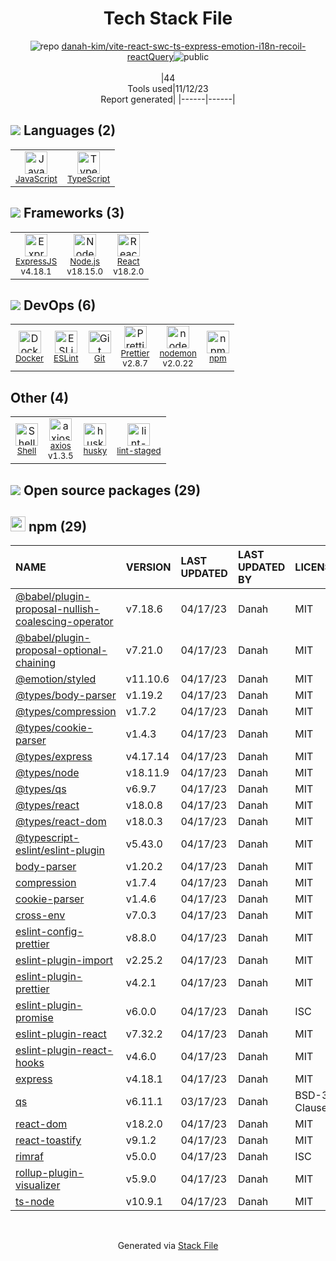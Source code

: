 <!--
--- Readme.md Snippet without images Start ---
## Tech Stack
danah-kim/vite-react-swc-ts-express-emotion-i18n-recoil-reactQuery is built on the following main stack:
- [Node.js](http://nodejs.org/) – Frameworks (Full Stack)
- [React](https://reactjs.org/) – Javascript UI Libraries
- [ExpressJS](http://expressjs.com/) – Microframeworks (Backend)
- [JavaScript](https://developer.mozilla.org/en-US/docs/Web/JavaScript) – Languages
- [TypeScript](http://www.typescriptlang.org) – Languages
- [ESLint](http://eslint.org/) – Code Review
- [Shell](https://en.wikipedia.org/wiki/Shell_script) – Shells
- [axios](https://github.com/mzabriskie/axios) – Javascript Utilities & Libraries
- [nodemon](http://nodemon.io/) – node.js Application Monitoring
- [Prettier](https://prettier.io/) – Code Review
- [Docker](https://www.docker.com/) – Virtual Machine Platforms & Containers

Full tech stack [here](/techstack.md)
--- Readme.md Snippet without images End ---

--- Readme.md Snippet with images Start ---
## Tech Stack
danah-kim/vite-react-swc-ts-express-emotion-i18n-recoil-reactQuery is built on the following main stack:
- <img width='25' height='25' src='https://img.stackshare.io/service/1011/n1JRsFeB_400x400.png' alt='Node.js'/> [Node.js](http://nodejs.org/) – Frameworks (Full Stack)
- <img width='25' height='25' src='https://img.stackshare.io/service/1020/OYIaJ1KK.png' alt='React'/> [React](https://reactjs.org/) – Javascript UI Libraries
- <img width='25' height='25' src='https://img.stackshare.io/service/1163/hashtag.png' alt='ExpressJS'/> [ExpressJS](http://expressjs.com/) – Microframeworks (Backend)
- <img width='25' height='25' src='https://img.stackshare.io/service/1209/javascript.jpeg' alt='JavaScript'/> [JavaScript](https://developer.mozilla.org/en-US/docs/Web/JavaScript) – Languages
- <img width='25' height='25' src='https://img.stackshare.io/service/1612/bynNY5dJ.jpg' alt='TypeScript'/> [TypeScript](http://www.typescriptlang.org) – Languages
- <img width='25' height='25' src='https://img.stackshare.io/service/3337/Q4L7Jncy.jpg' alt='ESLint'/> [ESLint](http://eslint.org/) – Code Review
- <img width='25' height='25' src='https://img.stackshare.io/service/4631/default_c2062d40130562bdc836c13dbca02d318205a962.png' alt='Shell'/> [Shell](https://en.wikipedia.org/wiki/Shell_script) – Shells
- <img width='25' height='25' src='https://img.stackshare.io/no-img-open-source.png' alt='axios'/> [axios](https://github.com/mzabriskie/axios) – Javascript Utilities & Libraries
- <img width='25' height='25' src='https://img.stackshare.io/service/5577/preview.png' alt='nodemon'/> [nodemon](http://nodemon.io/) – node.js Application Monitoring
- <img width='25' height='25' src='https://img.stackshare.io/service/7035/default_66f265943abed56bcdbfca1c866a4261b1fbb063.jpg' alt='Prettier'/> [Prettier](https://prettier.io/) – Code Review
- <img width='25' height='25' src='https://img.stackshare.io/service/586/n4u37v9t_400x400.png' alt='Docker'/> [Docker](https://www.docker.com/) – Virtual Machine Platforms & Containers

Full tech stack [here](/techstack.md)
--- Readme.md Snippet with images End ---
-->
<div align="center">

# Tech Stack File
![](https://img.stackshare.io/repo.svg "repo") [danah-kim/vite-react-swc-ts-express-emotion-i18n-recoil-reactQuery](https://github.com/danah-kim/vite-react-swc-ts-express-emotion-i18n-recoil-reactQuery)![](https://img.stackshare.io/public_badge.svg "public")
<br/><br/>
|44<br/>Tools used|11/12/23 <br/>Report generated|
|------|------|
</div>

## <img src='https://img.stackshare.io/languages.svg'/> Languages (2)
<table><tr>
  <td align='center'>
  <img width='36' height='36' src='https://img.stackshare.io/service/1209/javascript.jpeg' alt='JavaScript'>
  <br>
  <sub><a href="https://developer.mozilla.org/en-US/docs/Web/JavaScript">JavaScript</a></sub>
  <br>
  <sub></sub>
</td>

<td align='center'>
  <img width='36' height='36' src='https://img.stackshare.io/service/1612/bynNY5dJ.jpg' alt='TypeScript'>
  <br>
  <sub><a href="http://www.typescriptlang.org">TypeScript</a></sub>
  <br>
  <sub></sub>
</td>

</tr>
</table>

## <img src='https://img.stackshare.io/frameworks.svg'/> Frameworks (3)
<table><tr>
  <td align='center'>
  <img width='36' height='36' src='https://img.stackshare.io/service/1163/hashtag.png' alt='ExpressJS'>
  <br>
  <sub><a href="http://expressjs.com/">ExpressJS</a></sub>
  <br>
  <sub>v4.18.1</sub>
</td>

<td align='center'>
  <img width='36' height='36' src='https://img.stackshare.io/service/1011/n1JRsFeB_400x400.png' alt='Node.js'>
  <br>
  <sub><a href="http://nodejs.org/">Node.js</a></sub>
  <br>
  <sub>v18.15.0</sub>
</td>

<td align='center'>
  <img width='36' height='36' src='https://img.stackshare.io/service/1020/OYIaJ1KK.png' alt='React'>
  <br>
  <sub><a href="https://reactjs.org/">React</a></sub>
  <br>
  <sub>v18.2.0</sub>
</td>

</tr>
</table>

## <img src='https://img.stackshare.io/devops.svg'/> DevOps (6)
<table><tr>
  <td align='center'>
  <img width='36' height='36' src='https://img.stackshare.io/service/586/n4u37v9t_400x400.png' alt='Docker'>
  <br>
  <sub><a href="https://www.docker.com/">Docker</a></sub>
  <br>
  <sub></sub>
</td>

<td align='center'>
  <img width='36' height='36' src='https://img.stackshare.io/service/3337/Q4L7Jncy.jpg' alt='ESLint'>
  <br>
  <sub><a href="http://eslint.org/">ESLint</a></sub>
  <br>
  <sub></sub>
</td>

<td align='center'>
  <img width='36' height='36' src='https://img.stackshare.io/service/1046/git.png' alt='Git'>
  <br>
  <sub><a href="http://git-scm.com/">Git</a></sub>
  <br>
  <sub></sub>
</td>

<td align='center'>
  <img width='36' height='36' src='https://img.stackshare.io/service/7035/default_66f265943abed56bcdbfca1c866a4261b1fbb063.jpg' alt='Prettier'>
  <br>
  <sub><a href="https://prettier.io/">Prettier</a></sub>
  <br>
  <sub>v2.8.7</sub>
</td>

<td align='center'>
  <img width='36' height='36' src='https://img.stackshare.io/service/5577/preview.png' alt='nodemon'>
  <br>
  <sub><a href="http://nodemon.io/">nodemon</a></sub>
  <br>
  <sub>v2.0.22</sub>
</td>

<td align='center'>
  <img width='36' height='36' src='https://img.stackshare.io/service/1120/lejvzrnlpb308aftn31u.png' alt='npm'>
  <br>
  <sub><a href="https://www.npmjs.com/">npm</a></sub>
  <br>
  <sub></sub>
</td>

</tr>
</table>

## Other (4)
<table><tr>
  <td align='center'>
  <img width='36' height='36' src='https://img.stackshare.io/service/4631/default_c2062d40130562bdc836c13dbca02d318205a962.png' alt='Shell'>
  <br>
  <sub><a href="https://en.wikipedia.org/wiki/Shell_script">Shell</a></sub>
  <br>
  <sub></sub>
</td>

<td align='center'>
  <img width='36' height='36' src='https://img.stackshare.io/no-img-open-source.png' alt='axios'>
  <br>
  <sub><a href="https://github.com/mzabriskie/axios">axios</a></sub>
  <br>
  <sub>v1.3.5</sub>
</td>

<td align='center'>
  <img width='36' height='36' src='https://img.stackshare.io/service/9527/5502029.jpeg' alt='husky'>
  <br>
  <sub><a href="https://github.com/typicode/husky">husky</a></sub>
  <br>
  <sub></sub>
</td>

<td align='center'>
  <img width='36' height='36' src='https://img.stackshare.io/service/10577/11071.jpeg' alt='lint-staged'>
  <br>
  <sub><a href="https://github.com/okonet/lint-staged">lint-staged</a></sub>
  <br>
  <sub></sub>
</td>

</tr>
</table>


## <img src='https://img.stackshare.io/group.svg' /> Open source packages (29)</h2>

## <img width='24' height='24' src='https://img.stackshare.io/service/1120/lejvzrnlpb308aftn31u.png'/> npm (29)

|NAME|VERSION|LAST UPDATED|LAST UPDATED BY|LICENSE|VULNERABILITIES|
|:------|:------|:------|:------|:------|:------|
|[@babel/plugin-proposal-nullish-coalescing-operator](https://www.npmjs.com/@babel/plugin-proposal-nullish-coalescing-operator)|v7.18.6|04/17/23|Danah |MIT|N/A|
|[@babel/plugin-proposal-optional-chaining](https://www.npmjs.com/@babel/plugin-proposal-optional-chaining)|v7.21.0|04/17/23|Danah |MIT|N/A|
|[@emotion/styled](https://www.npmjs.com/@emotion/styled)|v11.10.6|04/17/23|Danah |MIT|N/A|
|[@types/body-parser](https://www.npmjs.com/@types/body-parser)|v1.19.2|04/17/23|Danah |MIT|N/A|
|[@types/compression](https://www.npmjs.com/@types/compression)|v1.7.2|04/17/23|Danah |MIT|N/A|
|[@types/cookie-parser](https://www.npmjs.com/@types/cookie-parser)|v1.4.3|04/17/23|Danah |MIT|N/A|
|[@types/express](https://www.npmjs.com/@types/express)|v4.17.14|04/17/23|Danah |MIT|N/A|
|[@types/node](https://www.npmjs.com/@types/node)|v18.11.9|04/17/23|Danah |MIT|N/A|
|[@types/qs](https://www.npmjs.com/@types/qs)|v6.9.7|04/17/23|Danah |MIT|N/A|
|[@types/react](https://www.npmjs.com/@types/react)|v18.0.8|04/17/23|Danah |MIT|N/A|
|[@types/react-dom](https://www.npmjs.com/@types/react-dom)|v18.0.3|04/17/23|Danah |MIT|N/A|
|[@typescript-eslint/eslint-plugin](https://www.npmjs.com/@typescript-eslint/eslint-plugin)|v5.43.0|04/17/23|Danah |MIT|N/A|
|[body-parser](https://www.npmjs.com/body-parser)|v1.20.2|04/17/23|Danah |MIT|N/A|
|[compression](https://www.npmjs.com/compression)|v1.7.4|04/17/23|Danah |MIT|N/A|
|[cookie-parser](https://www.npmjs.com/cookie-parser)|v1.4.6|04/17/23|Danah |MIT|N/A|
|[cross-env](https://www.npmjs.com/cross-env)|v7.0.3|04/17/23|Danah |MIT|N/A|
|[eslint-config-prettier](https://www.npmjs.com/eslint-config-prettier)|v8.8.0|04/17/23|Danah |MIT|N/A|
|[eslint-plugin-import](https://www.npmjs.com/eslint-plugin-import)|v2.25.2|04/17/23|Danah |MIT|N/A|
|[eslint-plugin-prettier](https://www.npmjs.com/eslint-plugin-prettier)|v4.2.1|04/17/23|Danah |MIT|N/A|
|[eslint-plugin-promise](https://www.npmjs.com/eslint-plugin-promise)|v6.0.0|04/17/23|Danah |ISC|N/A|
|[eslint-plugin-react](https://www.npmjs.com/eslint-plugin-react)|v7.32.2|04/17/23|Danah |MIT|N/A|
|[eslint-plugin-react-hooks](https://www.npmjs.com/eslint-plugin-react-hooks)|v4.6.0|04/17/23|Danah |MIT|N/A|
|[express](https://www.npmjs.com/express)|v4.18.1|04/17/23|Danah |MIT|N/A|
|[qs](https://www.npmjs.com/qs)|v6.11.1|03/17/23|Danah |BSD-3-Clause|N/A|
|[react-dom](https://www.npmjs.com/react-dom)|v18.2.0|04/17/23|Danah |MIT|N/A|
|[react-toastify](https://www.npmjs.com/react-toastify)|v9.1.2|04/17/23|Danah |MIT|N/A|
|[rimraf](https://www.npmjs.com/rimraf)|v5.0.0|04/17/23|Danah |ISC|N/A|
|[rollup-plugin-visualizer](https://www.npmjs.com/rollup-plugin-visualizer)|v5.9.0|04/17/23|Danah |MIT|N/A|
|[ts-node](https://www.npmjs.com/ts-node)|v10.9.1|04/17/23|Danah |MIT|N/A|

<br/>
<div align='center'>

Generated via [Stack File](https://github.com/apps/stack-file)
